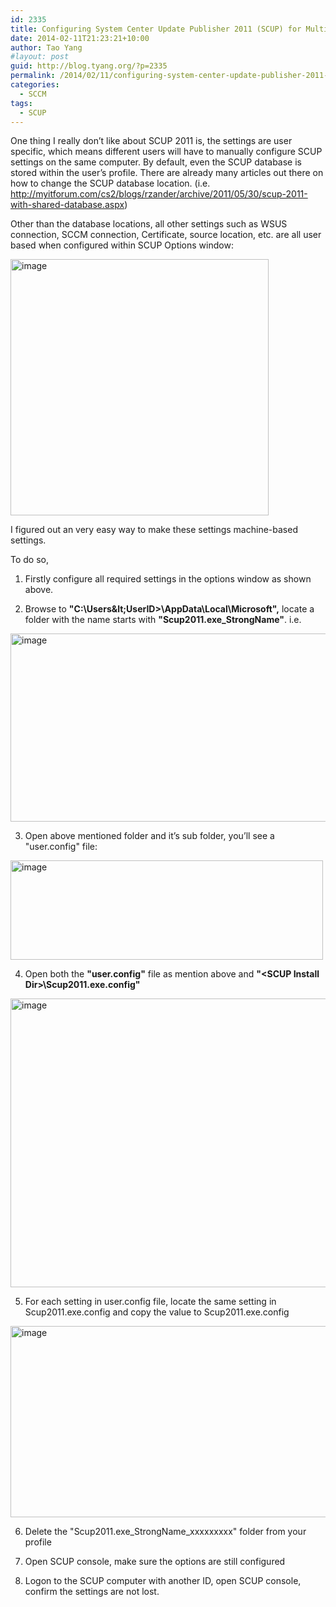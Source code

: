 ```yaml
---
id: 2335
title: Configuring System Center Update Publisher 2011 (SCUP) for Multiple Users
date: 2014-02-11T21:23:21+10:00
author: Tao Yang
#layout: post
guid: http://blog.tyang.org/?p=2335
permalink: /2014/02/11/configuring-system-center-update-publisher-2011-scup-multiple-users/
categories:
  - SCCM
tags:
  - SCUP
---
```

One thing I really don’t like about SCUP 2011 is, the settings are user specific, which means different users will have to manually configure SCUP settings on the same computer. By default, even the SCUP database is stored within the user’s profile. There are already many articles out there on how to change the SCUP database location. (i.e. <a title="http://myitforum.com/cs2/blogs/rzander/archive/2011/05/30/scup-2011-with-shared-database.aspx" href="http://myitforum.com/cs2/blogs/rzander/archive/2011/05/30/scup-2011-with-shared-database.aspx">http://myitforum.com/cs2/blogs/rzander/archive/2011/05/30/scup-2011-with-shared-database.aspx</a>)

Other than the database locations, all other settings such as WSUS connection, SCCM connection, Certificate, source location, etc. are all user based when configured within SCUP Options window:

<a href="http://blog.tyang.org/wp-content/uploads/2014/02/image.png"><img style="display: inline; border: 0px;" title="image" alt="image" src="http://blog.tyang.org/wp-content/uploads/2014/02/image_thumb.png" width="413" height="410" border="0" /></a>

I figured out an very easy way to make these settings machine-based settings.

To do so,

01. Firstly configure all required settings in the options window as shown above.

02. Browse to <strong>"C:\Users\&lt;UserID&gt;\AppData\Local\Microsoft",</strong> locate a folder with the name starts with <strong>"Scup2011.exe_StrongName"</strong>. i.e.

<a href="http://blog.tyang.org/wp-content/uploads/2014/02/image1.png"><img style="display: inline; border: 0px;" title="image" alt="image" src="http://blog.tyang.org/wp-content/uploads/2014/02/image_thumb1.png" width="552" height="301" border="0" /></a>

03. Open above mentioned folder and it’s sub folder, you’ll see a "user.config" file:

<a href="http://blog.tyang.org/wp-content/uploads/2014/02/image2.png"><img style="display: inline; border: 0px;" title="image" alt="image" src="http://blog.tyang.org/wp-content/uploads/2014/02/image_thumb2.png" width="500" height="159" border="0" /></a>

04. Open both the <strong>"user.config"</strong> file as mention above and <strong>"&lt;SCUP Install Dir&gt;\Scup2011.exe.config"</strong>

<a href="http://blog.tyang.org/wp-content/uploads/2014/02/image3.png"><img style="display: inline; border: 0px;" title="image" alt="image" src="http://blog.tyang.org/wp-content/uploads/2014/02/image_thumb3.png" width="580" height="462" border="0" /></a>

05. For each setting in user.config file, locate the same setting in Scup2011.exe.config and copy the value to Scup2011.exe.config

<a href="http://blog.tyang.org/wp-content/uploads/2014/02/image4.png"><img style="display: inline; border: 0px;" title="image" alt="image" src="http://blog.tyang.org/wp-content/uploads/2014/02/image_thumb4.png" width="580" height="306" border="0" /></a>

06. Delete the "Scup2011.exe_StrongName_xxxxxxxxx" folder from your profile

07. Open SCUP console, make sure the options are still configured

08. Logon to the SCUP computer with another ID, open SCUP console, confirm the settings are not lost.